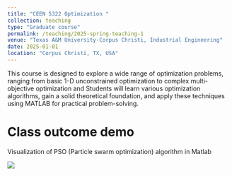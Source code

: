 ```yaml
---
title: "CEEN 5322 Optimization "
collection: teaching
type: "Graduate course"
permalink: /teaching/2025-spring-teaching-1
venue: "Texas A&M University-Corpus Christi, Industrial Engineering"
date: 2025-01-01
location: "Corpus Christi, TX, USA"
---
```


This course is designed to explore a wide range of optimization
problems, ranging from basic 1-D unconstrained optimization to complex multi-objective
optimization and Students will learn various optimization algorithms, gain a solid theoretical
foundation, and apply these techniques using MATLAB for practical problem-solving.

Class outcome demo
======
Visualization of PSO (Particle swarm optimization) algorithm in Matlab

<img src='/assets/images/PSO_3D_animation.gif'>
